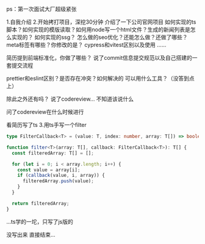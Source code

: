 
ps：第一次面试大厂超级紧张

1.自我介绍
2.开始拷打项目，深挖30分钟
介绍了一下公司官网项目
如何实现的ts脚本？如何实现的模版读取？如何用node写一个html文件？生成的新闻列表是怎么实现的？
如何实现的ssg？
怎么做的seo优化？还能怎么做？还做了哪些？
meta标签有哪些？你修改的是？
cypress和vitest区别以及使用
......

简历提到前端标准化，你做了哪些？
说了commit信息提交规范以及自己搭建的一套提交流程

prettier和eslint区别？是否存在冲突？如何解决的
可以用什么工具？（没答到点上）

除此之外还有吗？
说了codereview... 不知道该说什么

问了codereview在什么时候进行

看简历写了ts
3.用ts手写一个filter
```ts
type FilterCallback<T> = (value: T, index: number, array: T[]) => boolean;

function filter<T>(array: T[], callback: FilterCallback<T>): T[] {
  const filteredArray: T[] = [];

  for (let i = 0; i < array.length; i++) {
    const value = array[i];
    if (callback(value, i, array)) {
      filteredArray.push(value);
    }
  }

  return filteredArray;
}


```

...ts学的一坨，只写了js版的

没写出来 直接结束...

